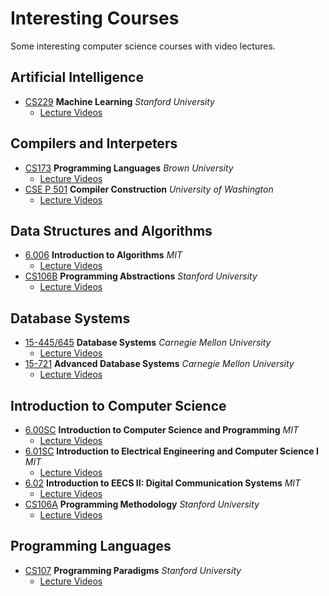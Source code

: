 # Interesting Courses

Some interesting computer science courses with video lectures.

## Artificial Intelligence

- [CS229](http://cs229.stanford.edu/syllabus-summer2019.html) **Machine Learning** *Stanford University*
    - [Lecture Videos](https://www.youtube.com/playlist?list=PLoROMvodv4rNH7qL6-efu_q2_bPuy0adh)

## Compilers and Interpeters

- [CS173](http://cs.brown.edu/courses/csci1730/2012/) **Programming Languages** *Brown University*
    - [Lecture Videos](https://www.youtube.com/playlist?list=PL-R-PWkyRREf3Zjk6UFI5mhKt9XuLMC3G)
- [CSE P 501](https://courses.cs.washington.edu/courses/csep501/18sp/) **Compiler Construction** *University of Washington*
    - [Lecture Videos](https://www.youtube.com/playlist?list=PL5hvpn1hvesV18rrpV2vctPJQC5xl0fUB)

## Data Structures and Algorithms

- [6.006](https://ocw.mit.edu/courses/electrical-engineering-and-computer-science/6-006-introduction-to-algorithms-fall-2011/) **Introduction to Algorithms** *MIT*
    - [Lecture Videos](https://www.youtube.com/playlist?list=PLYgOQCAper65TSRhALYGwFWehehqfrz2f)
- [CS106B](https://see.stanford.edu/Course/CS106B) **Programming Abstractions** *Stanford University*
    - [Lecture Videos](https://www.youtube.com/playlist?list=PLFE6E58F856038C69)

## Database Systems

- [15-445/645](https://15445.courses.cs.cmu.edu/fall2019/) **Database Systems** *Carnegie Mellon University*
    - [Lecture Videos](https://www.youtube.com/playlist?list=PLSE8ODhjZXjbohkNBWQs_otTrBTrjyohi)
- [15-721](https://15721.courses.cs.cmu.edu/spring2020/) **Advanced Database Systems** *Carnegie Mellon University*
    - [Lecture Videos](https://www.youtube.com/playlist?list=PLSE8ODhjZXjasmrEd2_Yi1deeE360zv5O)

## Introduction to Computer Science

- [6.00SC](https://ocw.mit.edu/courses/electrical-engineering-and-computer-science/6-00sc-introduction-to-computer-science-and-programming-spring-2011/) **Introduction to Computer Science and Programming** *MIT*
    - [Lecture Videos](https://www.youtube.com/playlist?list=PLB2BE3D6CA77BB8F7)
- [6.01SC](https://ocw.mit.edu/courses/electrical-engineering-and-computer-science/6-01sc-introduction-to-electrical-engineering-and-computer-science-i-spring-2011/) **Introduction to Electrical Engineering and Computer Science I** *MIT*
    - [Lecture Videos](https://www.youtube.com/playlist?list=PL9B24A6A9D5754E70)
- [6.02](https://ocw.mit.edu/courses/electrical-engineering-and-computer-science/6-02-introduction-to-eecs-ii-digital-communication-systems-fall-2012/) **Introduction to EECS II: Digital Communication Systems** *MIT*
    - [Lecture Videos](https://www.youtube.com/playlist?list=PLUl4u3cNGP63ZWyJMdWIVtyweopUN3xt3)
- [CS106A](https://see.stanford.edu/Course/CS106A) **Programming Methodology** *Stanford University*
    - [Lecture Videos](https://www.youtube.com/playlist?list=PL84A56BC7F4A1F852)

## Programming Languages

- [CS107](https://see.stanford.edu/Course/CS107) **Programming Paradigms** *Stanford University*
    - [Lecture Videos](https://www.youtube.com/playlist?list=PL9D558D49CA734A02)
